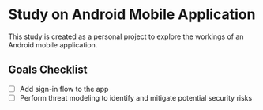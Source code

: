 # Study on Android Mobile Application

This study is created as a personal project to explore the workings of an Android mobile application.

## Goals Checklist

- [ ] Add sign-in flow to the app
- [ ] Perform threat modeling to identify and mitigate potential security risks